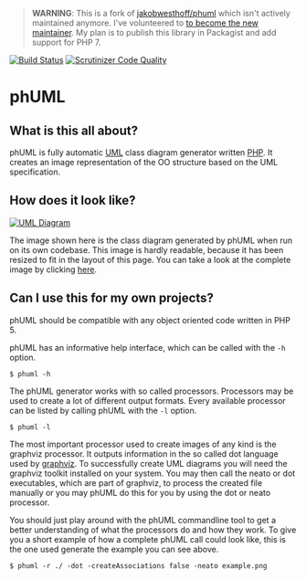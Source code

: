 > **WARNING**: This is a fork of [jakobwesthoff/phuml][1] which isn't actively maintained anymore.
I've volunteered to [to become the new maintainer][2].
My plan is to publish this library in Packagist and add support for PHP 7.

[![Build Status][3]][4]
[![Scrutinizer Code Quality][5]][6]

# phUML

## What is this all about?

phUML is fully automatic [UML][7] class diagram generator written [PHP][8].
It creates an image representation of the OO structure based on the UML specification.


## How does it look like?

[![UML Diagram][9]][10]

The image shown here is the class diagram generated by phUML when run on its own codebase.
This image is hardly readable, because it has been resized to fit in the layout of this page.
You can take a look at the complete image by clicking [here][10].

## Can I use this for my own projects?

phUML should be compatible with any object oriented code written in PHP 5.

phUML has an informative help interface, which can be called with the `-h` option.

```
$ phuml -h
```

The phUML generator works with so called processors.
Processors may be used to create a lot of different output formats.
Every available processor can be listed by calling phUML with the `-l` option.

```
$ phuml -l
```

The most important processor used to create images of any kind is the graphviz processor.
It outputs information in the so called dot language used by [graphviz][11].
To successfully create UML diagrams you will need the graphviz toolkit installed on your system.
You may then call the neato or dot executables, which are part of graphviz, to process the created file
manually or you may phUML do this for you by using the dot or neato processor.

You should just play around with the phUML commandline tool to get a better
understanding of what the processors do and how they work.
To give you a short example of how a complete phUML call could look like, this is the one used
generate the example you can see above.

```
$ phuml -r ./ -dot -createAssociations false -neato example.png
```

[1]: https://github.com/jakobwesthoff/phuml
[2]: https://github.com/jakobwesthoff/phuml/pull/8
[3]: https://travis-ci.org/MontealegreLuis/phuml.svg?branch=master
[4]: https://travis-ci.org/MontealegreLuis/phuml
[5]: https://scrutinizer-ci.com/g/MontealegreLuis/phuml/badges/quality-score.png?b=master
[6]: https://scrutinizer-ci.com/g/MontealegreLuis/phuml/?branch=master
[7]: http://en.wikipedia.org/wiki/Unified_Modeling_Language
[8]: http://php.net
[9]: https://raw.githubusercontent.com/jakobwesthoff/phuml/master/images/phuml_example_thumbnail.jpg
[10]: https://raw.githubusercontent.com/jakobwesthoff/phuml/master/images/phuml_example.png
[11]: http://www.graphviz.org
